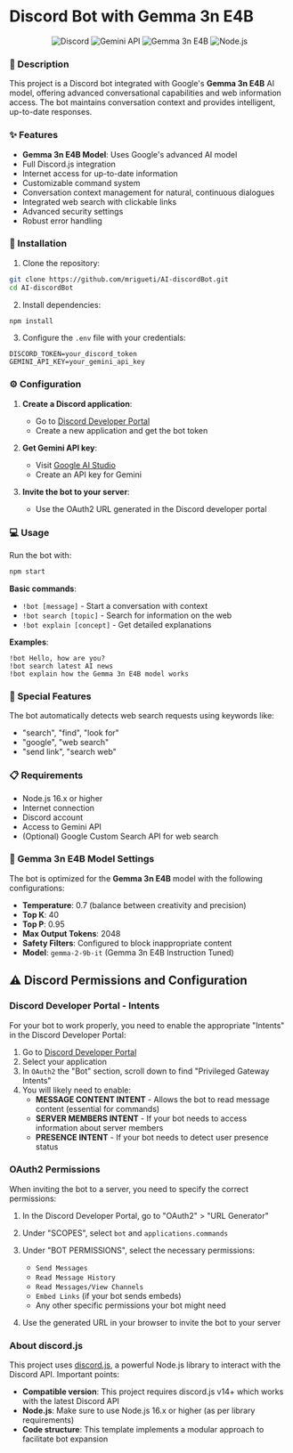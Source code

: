 # Discord Bot with Gemma 3n E4B

<div align="center">
  <img src="https://img.shields.io/badge/Discord-7289DA?style=for-the-badge&logo=discord&logoColor=white" alt="Discord"/>
  <img src="https://img.shields.io/badge/Google_Gemini-4285F4?style=for-the-badge&logo=google&logoColor=white" alt="Gemini API"/>
  <img src="https://img.shields.io/badge/Gemma_3n_E4B-FF6B6B?style=for-the-badge&logo=google&logoColor=white" alt="Gemma 3n E4B"/>
  <img src="https://img.shields.io/badge/Node.js-43853D?style=for-the-badge&logo=node.js&logoColor=white" alt="Node.js"/>
</div>

### 📝 Description

This project is a Discord bot integrated with Google's **Gemma 3n E4B** AI model, offering advanced conversational capabilities and web information access. The bot maintains conversation context and provides intelligent, up-to-date responses.

### ✨ Features

- **Gemma 3n E4B Model**: Uses Google's advanced AI model
- Full Discord.js integration
- Internet access for up-to-date information
- Customizable command system
- Conversation context management for natural, continuous dialogues
- Integrated web search with clickable links
- Advanced security settings
- Robust error handling

### 🚀 Installation

1. Clone the repository:

```bash
git clone https://github.com/mrigueti/AI-discordBot.git
cd AI-discordBot
```

2. Install dependencies:

```bash
npm install
```

3. Configure the `.env` file with your credentials:

```env
DISCORD_TOKEN=your_discord_token
GEMINI_API_KEY=your_gemini_api_key
```

### ⚙️ Configuration

1. **Create a Discord application**:

   - Go to [Discord Developer Portal](https://discord.com/developers/applications)
   - Create a new application and get the bot token

2. **Get Gemini API key**:

   - Visit [Google AI Studio](https://aistudio.google.com/)
   - Create an API key for Gemini

3. **Invite the bot to your server**:
   - Use the OAuth2 URL generated in the Discord developer portal

### 💻 Usage

Run the bot with:

```bash
npm start
```

**Basic commands**:

- `!bot [message]` - Start a conversation with context
- `!bot search [topic]` - Search for information on the web
- `!bot explain [concept]` - Get detailed explanations

**Examples**:

```
!bot Hello, how are you?
!bot search latest AI news
!bot explain how the Gemma 3n E4B model works
```

### 🤖 Special Features

The bot automatically detects web search requests using keywords like:

- "search", "find", "look for"
- "google", "web search"
- "send link", "search web"

### 📋 Requirements

- Node.js 16.x or higher
- Internet connection
- Discord account
- Access to Gemini API
- (Optional) Google Custom Search API for web search

### 🔧 Gemma 3n E4B Model Settings

The bot is optimized for the **Gemma 3n E4B** model with the following configurations:

- **Temperature**: 0.7 (balance between creativity and precision)
- **Top K**: 40
- **Top P**: 0.95
- **Max Output Tokens**: 2048
- **Safety Filters**: Configured to block inappropriate content
- **Model**: `gemma-2-9b-it` (Gemma 3n E4B Instruction Tuned)

## ⚠️ Discord Permissions and Configuration

### Discord Developer Portal - Intents

For your bot to work properly, you need to enable the appropriate "Intents" in the Discord Developer Portal:

1. Go to [Discord Developer Portal](https://discord.com/developers/applications)
2. Select your application
3. In `OAuth2` the "Bot" section, scroll down to find "Privileged Gateway Intents"
4. You will likely need to enable:
   - **MESSAGE CONTENT INTENT** - Allows the bot to read message content (essential for commands)
   - **SERVER MEMBERS INTENT** - If your bot needs to access information about server members
   - **PRESENCE INTENT** - If your bot needs to detect user presence status

### OAuth2 Permissions

When inviting the bot to a server, you need to specify the correct permissions:

1. In the Discord Developer Portal, go to "OAuth2" > "URL Generator"
2. Under "SCOPES", select `bot` and `applications.commands`
3. Under "BOT PERMISSIONS", select the necessary permissions:

   - `Send Messages`
   - `Read Message History`
   - `Read Messages/View Channels`
   - `Embed Links` (if your bot sends embeds)
   - Any other specific permissions your bot might need

4. Use the generated URL in your browser to invite the bot to your server

### About discord.js

This project uses [discord.js](https://discord.js.org/), a powerful Node.js library to interact with the Discord API. Important points:

- **Compatible version**: This project requires discord.js v14+ which works with the latest Discord API
- **Node.js**: Make sure to use Node.js 16.x or higher (as per library requirements)
- **Code structure**: This template implements a modular approach to facilitate bot expansion
